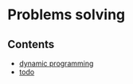 # Problems solving

## Contents

- [dynamic programming](./md/dynamic-programming.md)
- [todo](./md/todo.md)

